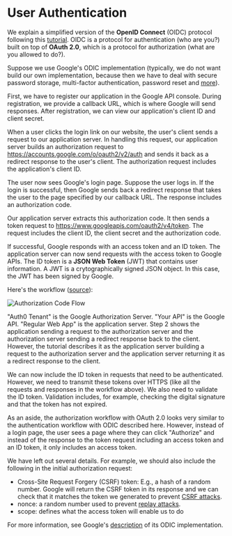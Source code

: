 # User Authentication

We explain a simplified version of the **OpenID Connect** (OIDC) protocol following this [tutorial](https://www.oauth.com/oauth2-servers/signing-in-with-google/). OIDC is a protocol for authentication (who are you?) built on top of **OAuth 2.0**, which is a protocol for authorization (what are you allowed to do?).

Suppose we use Google's ODIC implementation (typically, we do not want build our own implementation, because then we have to deal with secure password storage, multi-factor authentication, password reset and [more](https://security.stackexchange.com/questions/272217/best-login-flow-for-username-and-password-authentication)).

First, we have to register our application in the Google API console. During registration, we provide a callback URL, which is where Google will send responses. After registration, we can view our application's client ID and client secret.

When a user clicks the login link on our website, the user's client sends a request to our application server. In handling this request, our application server builds an authorization request to https://accounts.google.com/o/oauth2/v2/auth and sends it back as a redirect response to the user's client. The authorization request includes the application's client ID.

The user now sees Google's login page. Suppose the user logs in. If the login is successful, then Google sends back a redirect response that takes the user to the page specified by our callback URL. The response includes an authorization code.

Our application server extracts this authorization code. It then sends a token request to https://www.googleapis.com/oauth2/v4/token. The request includes the client ID, the client secret and the authorization code.

If successful, Google responds with an access token and an ID token. The application server can now send requests with the access token to Google APIs. The ID token is a **JSON Web Token** (JWT) that contains user information. A JWT is a crytographically signed JSON object. In this case, the JWT has been signed by Google.

Here's the  workflow ([source](
https://web.archive.org/web/20240101013351/https://auth0.com/docs/get-started/authentication-and-authorization-flow/authorization-code-flow)):

![Authorization Code Flow](https://web.archive.org/web/20240101013351im_/https://images.ctfassets.net/cdy7uua7fh8z/2nbNztohyR7uMcZmnUt0VU/2c017d2a2a2cdd80f097554d33ff72dd/auth-sequence-auth-code.png)

"Auth0 Tenant" is the Google Authorization Server. "Your API" is the Google API. "Regular Web App" is the application server. Step 2 shows the application sending a request to the authorization server and the authorization server sending a redirect response back to the client. However, the tutorial describes it as the application server building a request to the authorization server and the application server returning it as a redirect response to the client.

We can now include the ID token in requests that need to be authenticated. However, we need to transmit these tokens over HTTPS (like all the requests and responses in the workflow above). We also need to validate the ID token. Validation includes, for example, checking the digital signature and that the token has not expired.

As an aside, the authorization workflow with OAuth 2.0 looks very similar to the authentication workflow with ODIC described here. However, instead of a login page, the user sees a page where they can click "Authorize" and instead of the response to the token request including an access token and an ID token, it only includes an access token.

We have left out several details. For example, we should also include the following in the initial authorization request:
* Cross-Site Request Forgery (CSRF) token: E.g., a hash of a random number. Google will return the CSRF token in its response and we can check that it matches the token we generated to prevent [CSRF attacks](https://stackoverflow.com/questions/5207160/what-is-a-csrf-token-what-is-its-importance-and-how-does-it-work).
* nonce: a random number used to prevent [replay attacks](https://stackoverflow.com/questions/38257221/exactly-how-does-a-nonce-and-client-nonce-prevent-a-replay). 
* scope: defines what the access token will enable us to do

For more information, see Google's [description](https://web.archive.org/web/20231231013805/https://developers.google.com/identity/openid-connect/openid-connect) of its ODIC implementation.